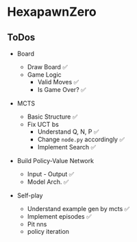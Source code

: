 # HexapawnZero

## ToDos

* Board
  * Draw Board  ✅
  * Game Logic
    * Valid Moves  ✅
    * Is Game Over?  ✅

* MCTS
  * Basic Structure  ✅
  * Fix UCT bs
    * Understand Q, N, P  ✅
    * Change `node.py` accordingly  ✅
    * Implement Search  ✅

* Build Policy-Value Network
  * Input - Output  ✅
  * Model Arch.  ✅

* Self-play
  * Understand example gen by mcts  ✅
  * Implement episodes  ✅
  * Pit nns
  * policy iteration
